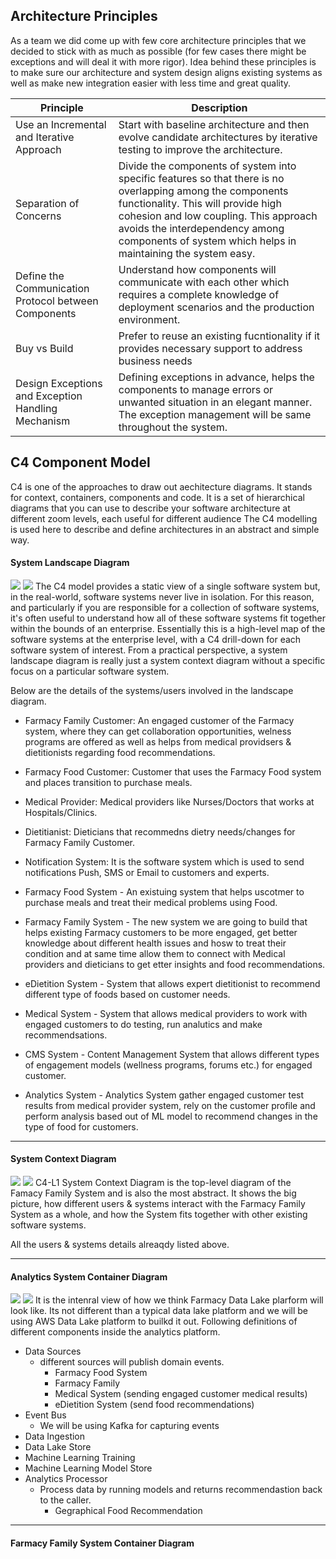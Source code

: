 ## Architecture Principles
As a team we did come up with few core architecture principles that we decided to stick with as much as possible (for few cases there might be exceptions and will deal it with more rigor). Idea behind these principles is to make sure our architecture and system design aligns existing systems as well as make new integration easier with less time and great quality.

| Principle              | Description                    |
| ---------------------- | ------------------------------ |
| Use an Incremental and Iterative Approach | Start with baseline architecture and then evolve candidate architectures by iterative testing to improve the architecture.
| Separation of Concerns | Divide the components of system into specific features so that there is no overlapping among the components functionality. This will provide high cohesion and low coupling. This approach avoids the interdependency among components of system which helps in maintaining the system easy.
| Define the Communication Protocol between Components | Understand how components will communicate with each other which requires a complete knowledge of deployment scenarios and the production environment.
| Buy vs Build | Prefer to reuse an existing fucntionality if it provides necessary support to address business needs
| Design Exceptions and Exception Handling Mechanism | Defining exceptions in advance, helps the components to manage errors or unwanted situation in an elegant manner. The exception management will be same throughout the system.

## C4 Component Model
C4 is one of the approaches to draw out aechitecture diagrams. It stands for context, containers, components and code. It is a set of hierarchical diagrams that you can use to describe your software architecture at different zoom levels, each useful for different audience The C4 modelling is used here to describe and define architectures in an abstract and simple way.

#### **System Landscape Diagram**
![](../images/structurizr-SystemLandscape-001.png)
![](../images/structurizr-SystemLandscape-key.png)
The C4 model provides a static view of a single software system but, in the real-world, software systems never live in isolation. For this reason, and particularly if you are responsible for a collection of software systems, it's often useful to understand how all of these software systems fit together within the bounds of an enterprise. 
Essentially this is a high-level map of the software systems at the enterprise level, with a C4 drill-down for each software system of interest. From a practical perspective, a system landscape diagram is really just a system context diagram without a specific focus on a particular software system. 

Below are the details of the systems/users involved in the landscape diagram.

- Farmacy Family Customer: An engaged customer of the Farmacy system, where they can get collaboration opportunities, welness programs are offered as well as helps from medical providsers & dietitionists regarding food recommendations.

- Farmacy Food Customer: Customer that uses the Farmacy Food system and places transition to purchase meals.

- Medical Provider: Medical providers like Nurses/Doctors that works at Hospitals/Clinics.

- Dietitianist: Dieticians that recommedns dietry needs/changes for Farmacy Family Customer.

- Notification System: It is the software system which is used to send notifications Push, SMS or Email
to customers and experts.

- Farmacy Food System - An existuing system that helps uscotmer to purchase meals and treat their medical problems using Food.

- Farmacy Family System - The new system we are going to build that helps existing Farmacy customers to be more engaged, get better knowledge about different health issues and hosw to treat their condition and at same time allow them to connect with Medical providers and dieticians to get etter insights and food recommendations.

- eDietition System - System that allows expert dietitionist to recommend different type of foods based on customer needs.

- Medical System - System that allows medical providers to work with engaged customers to do testing, run analutics and make recommendsations.

- CMS System - Content Management System that allows different types of engagement models (wellness programs, forums etc.) for engaged customer.

- Analytics System - Analytics System gather engaged customer test results from medical provider system, rely on the customer profile and perform analysis based out of ML model to recommend changes in the type of food for customers.

<hr/>

#### **System Context Diagram**
![](../images/structurizr-SystemContext-001.png)
![](../images/structurizr-SystemContext-key.png)
C4-L1 System Context Diagram is the top-level diagram  of the Famacy Family System and is also the most abstract. It shows the big picture, how different users & systems interact with the Farmacy Family System as a whole, and how the System fits together with other existing software systems.

All the users & systems details alreaqdy listed above.

<hr/>

#### **Analytics System Container Diagram**
![](../images/structurizr-Containers-datalake.png)
![](../images/structurizr-Containers-key-datalake.png)
It is the intenral view of how we think Farmacy Data Lake plarform will look like. Its not different than a typical data lake platform and we will be using AWS Data Lake platform to builkd it out. Following definitions of different components inside the analytics platform.
- Data Sources
    - different sources will publish domain events.
        - Farmacy Food System
        - Farmacy Family
        - Medical System (sending engaged customer medical results)
        - eDietition System (send food recommendations)
- Event Bus
    - We will be using Kafka for capturing events 
- Data Ingestion
- Data Lake Store
- Machine Learning Training
- Machine Learning Model Store
- Analytics Processor
    - Process data by running models and returns recommendastion back to the caller.
        - Gegraphical Food Recommendation

<hr/>

#### **Farmacy Family System Container Diagram**